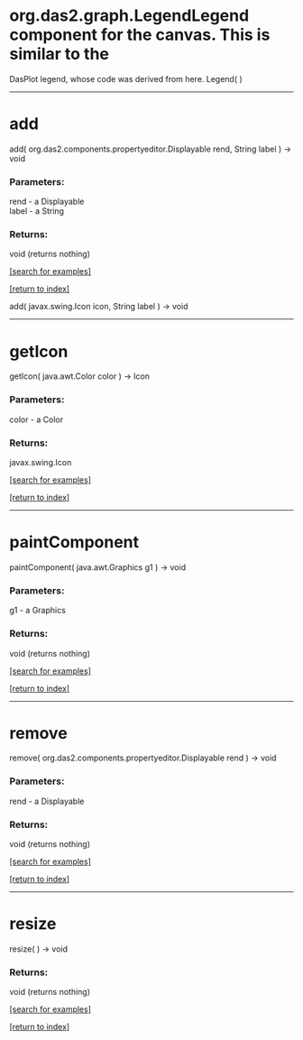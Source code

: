# org.das2.graph.LegendLegend component for the canvas.  This is similar to the 
 DasPlot legend, whose code was derived from here.
Legend( )


***
<a name="add"></a>
# add
add( org.das2.components.propertyeditor.Displayable rend, String label ) &rarr; void



### Parameters:
rend - a Displayable
<br>label - a String

### Returns:
void (returns nothing)


<a href="https://github.com/autoplot/dev/search?q=add&unscoped_q=add">[search for examples]</a>

<a href="https://github.com/autoplot/documentation/blob/master/javadoc/index-all.md">[return to index]</a>

add( javax.swing.Icon icon, String label ) &rarr; void<br>
***
<a name="getIcon"></a>
# getIcon
getIcon( java.awt.Color color ) &rarr; Icon



### Parameters:
color - a Color

### Returns:
javax.swing.Icon


<a href="https://github.com/autoplot/dev/search?q=getIcon&unscoped_q=getIcon">[search for examples]</a>

<a href="https://github.com/autoplot/documentation/blob/master/javadoc/index-all.md">[return to index]</a>

***
<a name="paintComponent"></a>
# paintComponent
paintComponent( java.awt.Graphics g1 ) &rarr; void



### Parameters:
g1 - a Graphics

### Returns:
void (returns nothing)


<a href="https://github.com/autoplot/dev/search?q=paintComponent&unscoped_q=paintComponent">[search for examples]</a>

<a href="https://github.com/autoplot/documentation/blob/master/javadoc/index-all.md">[return to index]</a>

***
<a name="remove"></a>
# remove
remove( org.das2.components.propertyeditor.Displayable rend ) &rarr; void



### Parameters:
rend - a Displayable

### Returns:
void (returns nothing)


<a href="https://github.com/autoplot/dev/search?q=remove&unscoped_q=remove">[search for examples]</a>

<a href="https://github.com/autoplot/documentation/blob/master/javadoc/index-all.md">[return to index]</a>

***
<a name="resize"></a>
# resize
resize(  ) &rarr; void



### Returns:
void (returns nothing)


<a href="https://github.com/autoplot/dev/search?q=resize&unscoped_q=resize">[search for examples]</a>

<a href="https://github.com/autoplot/documentation/blob/master/javadoc/index-all.md">[return to index]</a>

